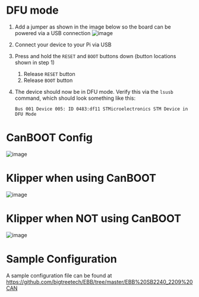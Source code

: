 
# DFU mode
1.  Add a jumper as shown in the image below so the board can be powered via a USB connection
    ![image](https://user-images.githubusercontent.com/124253477/226155311-c90b3571-72db-4f77-8b35-5e825cba9937.png)

2. Connect your device to your Pi via USB
3. Press and hold the `RESET` and `BOOT` buttons down (button locations shown in step 1)
    1. Release `RESET` button
    2. Release `BOOT` button
4. The device should now be in DFU mode. Verify this via the `lsusb` command, which should look something like this:
    ```
    Bus 001 Device 005: ID 0483:df11 STMicroelectronics STM Device in DFU Mode
    ```

# CanBOOT Config

![image](https://user-images.githubusercontent.com/124253477/228764307-36da2c3a-393d-43d9-b370-4eb31d231c27.png)


# Klipper when using CanBOOT

![image](https://user-images.githubusercontent.com/124253477/221349102-cd2f4060-9c29-44aa-b722-9883262b2fc3.png)


# Klipper when **NOT** using CanBOOT

![image](https://user-images.githubusercontent.com/124253477/221349111-570dedac-fa9b-4706-b0d3-3bbc773461f0.png)

# Sample Configuration

A sample configuration file can be found at https://github.com/bigtreetech/EBB/tree/master/EBB%20SB2240_2209%20CAN
